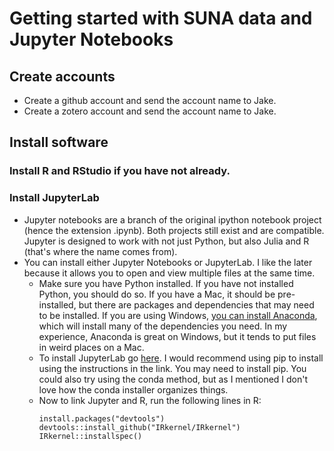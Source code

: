 # Getting started with SUNA data and Jupyter Notebooks

## Create accounts
* Create a github account and send the account name to Jake.
* Create a zotero account and send the account name to Jake.

## Install software
### Install R and RStudio if you have not already.
### Install JupyterLab
* Jupyter notebooks are a branch of the original ipython notebook project (hence the extension .ipynb). Both projects still exist and are compatible. Jupyter is designed to work with not just Python, but also Julia and R (that's where the name comes from).
* You can install either Jupyter Notebooks or JupyterLab. I like the later because it allows you to open and view multiple files at the same time.
  - Make sure you have Python installed. If you have not installed Python, you should do so. If you have a Mac, it should be pre-installed, but there are packages and dependencies that may need to be installed. If you are using Windows, [you can install Anaconda](https://towardsdatascience.com/ideal-python-environment-setup-for-data-science-cdb03a447de8), which will install many of the dependencies you need. In my experience, Anaconda is great on Windows, but it tends to put files in weird places on a Mac.
  - To install JupyterLab go [here](https://jupyterlab.readthedocs.io/en/stable/getting_started/installation.html). I would recommend using pip to install using the instructions in the link. You may need to install pip. You could also try using the conda method, but as I mentioned I don't love how the conda installer organizes things.
  - Now to link Jupyter and R, run the following lines in R:
    ```
    install.packages("devtools")
    devtools::install_github("IRkernel/IRkernel")
    IRkernel::installspec()
    ```
